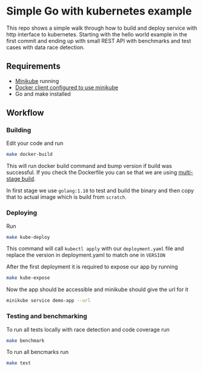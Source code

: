 # Simple Go with kubernetes example

This repo shows a simple walk through how to build and deploy service with http interface to kubernetes. Starting with the hello world example in the first commit and ending up with small REST API with benchmarks and test cases with data race detection.

## Requirements

- [Minikube](https://kubernetes.io/docs/getting-started-guides/minikube/) running
- [Docker client configured to use minikube](https://kubernetes.io/docs/getting-started-guides/minikube/#reusing-the-docker-daemon)
- Go and make installed

## Workflow

### Building

Edit your code and run
```sh
make docker-build
```
This will run docker build command and bump version if build was successful.
If you check the Dockerfile you can se that we are using [multi-stage build](https://docs.docker.com/develop/develop-images/multistage-build/).

In first stage we use `golang:1.10` to test and build the binary and then copy that to actual image which is build from `scratch`.

### Deploying

Run
```sh
make kube-deploy
```

This command will call `kubectl apply` with our `deployment.yaml` file and replace the version in deployment.yaml to match one in `VERSION`

After the first deployment it is required to expose our app by running
```sh
make kube-expose
```

Now the app should be accessible and minikube should give the url for it
```sh
minikube service demo-app --url
```

### Testing and benchmarking

To run all tests locally with race detection and code coverage run
```sh
make benchmark
```

To run all bencmarks run
```sh
make test
```
